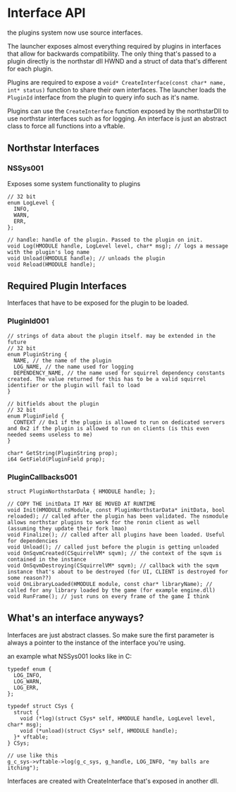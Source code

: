 # Interface API

the plugins system now use source interfaces.

The launcher exposes almost everything required by plugins in interfaces
that allow for backwards compatibility. The only thing that\'s passed to
a plugin directly is the northstar dll HWND and a struct of data that\'s
different for each plugin.

Plugins are required to expose a
`void* CreateInterface(const char* name, int* status)` function to share
their own interfaces. The launcher loads the `PluginId` interface from
the plugin to query info such as it\'s name.

Plugins can use the `CreateInterface` function exposed by the
northstarDll to use northstar interfaces such as for logging. An
interface is just an abstract class to force all functions into a
vftable.

## Northstar Interfaces

### NSSys001

Exposes some system functionality to plugins

``` 
// 32 bit
enum LogLevel {
  INFO,
  WARN,
  ERR,
};

// handle: handle of the plugin. Passed to the plugin on init.
void Log(HMODULE handle, LogLevel level, char* msg); // logs a message with the plugin's log name
void Unload(HMODULE handle); // unloads the plugin
void Reload(HMODULE handle);
```

## Required Plugin Interfaces

Interfaces that have to be exposed for the plugin to be loaded.

### PluginId001

``` 
// strings of data about the plugin itself. may be extended in the future
// 32 bit
enum PluginString {
  NAME, // the name of the plugin
  LOG_NAME, // the name used for logging
  DEPENDENCY_NAME, // the name used for squirrel dependency constants created. The value returned for this has to be a valid squirrel identifier or the plugin will fail to load
}

// bitfields about the plugin
// 32 bit
enum PluginField {
  CONTEXT // 0x1 if the plugin is allowed to run on dedicated servers and 0x2 if the plugin is allowed to run on clients (is this even needed seems useless to me)
}

char* GetString(PluginString prop);
i64 GetField(PluginField prop);
```

### PluginCallbacks001

``` 
struct PluginNorthstarData { HMODULE handle; };

// COPY THE initData IT MAY BE MOVED AT RUNTIME
void Init(HMODULE nsModule, const PluginNorthstarData* initData, bool reloaded); // called after the plugin has been validated. The nsmodule allows northstar plugins to work for the ronin client as well (assuming they update their fork lmao)
void Finalize(); // called after all plugins have been loaded. Useful for dependencies
void Unload(); // called just before the plugin is getting unloaded
void OnSqvmCreated(CSquirrelVM* sqvm); // the context of the sqvm is contained in the instance
void OnSqvmDestroying(CSquirrelVM* sqvm); // callback with the sqvm instance that's about to be destroyed (for UI, CLIENT is destroyed for some reason??)
void OnLibraryLoaded(HMODULE module, const char* libraryName); // called for any library loaded by the game (for example engine.dll)
void RunFrame(); // just runs on every frame of the game I think
```

## What\'s an interface anyways?

Interfaces are just abstract classes. So make sure the first parameter
is always a pointer to the instance of the interface you\'re using.

an example what NSSys001 looks like in C:

``` 
typedef enum {
  LOG_INFO,
  LOG_WARN,
  LOG_ERR,
};

typedef struct CSys {
  struct {
    void (*log)(struct CSys* self, HMODULE handle, LogLevel level, char* msg);
    void (*unload)(struct CSys* self, HMODULE handle);
  }* vftable;
} CSys;

// use like this
g_c_sys->vftable->log(g_c_sys, g_handle, LOG_INFO, "my balls are itching");
```

Interfaces are created with CreateInterface that\'s exposed in another
dll.
